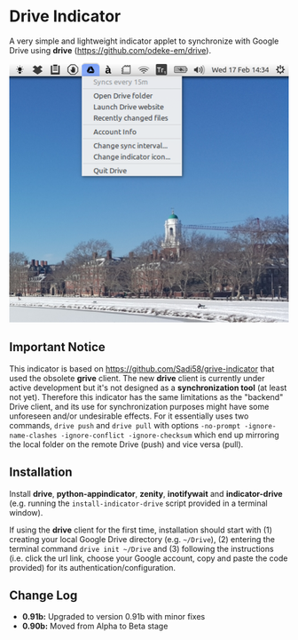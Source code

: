 Drive Indicator
===============

A very simple and lightweight indicator applet to synchronize with Google Drive using **drive** (https://github.com/odeke-em/drive).

![screenshot](indicator-drive-screenshot.png)

Important Notice
----------------------

This indicator is based on https://github.com/Sadi58/grive-indicator that used the obsolete **grive** client. The new **drive** client is currently under active development but it's not designed as a **synchronization tool** (at least not yet). Therefore this indicator has the same limitations as the "backend" Drive client, and its use for synchronization purposes might have some unforeseen and/or undesirable effects. For it essentially uses two commands, `drive push` and `drive pull` with options `-no-prompt -ignore-name-clashes -ignore-conflict -ignore-checksum` which end up mirroring the local folder on the remote Drive (push) and vice versa (pull).

Installation
----------------------

Install **drive**, **python-appindicator**, **zenity**, **inotifywait** and **indicator-drive** (e.g. running the `install-indicator-drive` script provided in a terminal window).

If using the **drive** client for the first time, installation should start with (1) creating your local Google Drive directory (e.g. `~/Drive`), (2) entering the terminal command `drive init ~/Drive` and (3) following the instructions (i.e. click the url link, choose your Google account, copy and paste the code provided) for its authentication/configuration.

Change Log
----------------------

- **0.91b:** Upgraded to version 0.91b with minor fixes
- **0.90b:** Moved from Alpha to Beta stage
